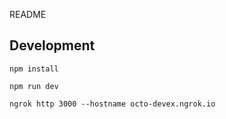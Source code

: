 README

## Development

`npm install`

`npm run dev`

`ngrok http 3000 --hostname octo-devex.ngrok.io`